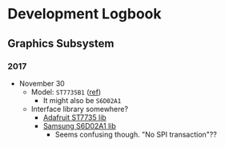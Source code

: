 # Development Logbook

## Graphics Subsystem
### 2017
- November 30
    - Model: `ST7735B1` ([ref](http://www.displayfuture.com/Display/datasheet/controller/ST7735.pdf))
        - It might also be `S6D02A1`
    - Interface library somewhere?
        - [Adafruit ST7735 lib](https://github.com/adafruit/Adafruit-ST7735-Library)
        - [Samsung S6D02A1 lib](https://github.com/sumotoy/TFT_S6D02A1)
            - Seems confusing though. "No SPI transaction"??